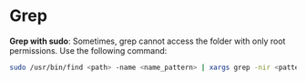 # Grep

**Grep with sudo**: Sometimes, grep cannot access the folder with only root permissions. Use the following command:

```bash
sudo /usr/bin/find <path> -name <name_pattern> | xargs grep -nir <pattern>
```
